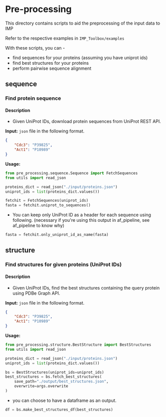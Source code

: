 # Pre-processing
This directory contains scripts to aid the preprocessing of the input data to IMP

Refer to the respective examples in `IMP_Toolbox/examples`

With these scripts, you can -
- find sequences for your proteins (assuming you have uniprot ids)
- find best structures for your proteins
- perform pairwise sequence alignment

## sequence
### Find protein sequence
#### Description
- Given UniProt IDs, download protein sequences from UniProt REST API.

**Input:** `json` file in the following format.

```json
{
    "Cdc3": "P39825",
    "Act1": "P10989"
}
```
**Usage:**
```python
from pre_processing.sequence.Sequence import FetchSequences
from utils import read_json

proteins_dict = read_json("./input/proteins.json")
uniprot_ids = list(proteins_dict.values())

fetchit = FetchSequences(uniprot_ids)
fasta = fetchit.uniprot_to_sequences()
```

- You can keep only UniProt ID as a header for each sequence using following. (necessary if you're using this output in af_pipeline, see af_pipeline to know why)

```python
fasta = fetchit.only_uniprot_id_as_name(fasta)
```

## structure
### Find structures for given proteins (UniProt IDs)
#### Description
- Given UniProt IDs, find the best structures containing the query protein using PDBe Graph API.

**Input:** `json` file in the following format.

```json
{
    "Cdc3": "P39825",
    "Act1": "P10989"
}
```
**Usage:**
```python
from pre_processing.structure.BestStructure import BestStructures
from utils import read_json

proteins_dict = read_json("./input/proteins.json")
uniprot_ids = list(proteins_dict.values())

bs = BestStructures(uniprot_ids=uniprot_ids)
best_structures = bs.fetch_best_structures(
    save_path="./output/best_structures.json",
    overwrite=args.overwrite
)
```
- you can choose to have a dataframe as an output.
```python
df = bs.make_best_structures_df(best_structures)
```

### 
